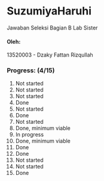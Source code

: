 # SuzumiyaHaruhi
Jawaban Seleksi Bagian B Lab Sister

#### Oleh:
13520003 - Dzaky Fattan Rizqullah


### Progress: **(4/15)**
1. Not started
2. Not started
3. Not started
4. Done
5. Not started
6. Done
7. Not started
8. Done, minimum viable
9. In progress
10. Done, minimum viable
11. Done
12. Done
13. Not started
14. Not started
15. Done
